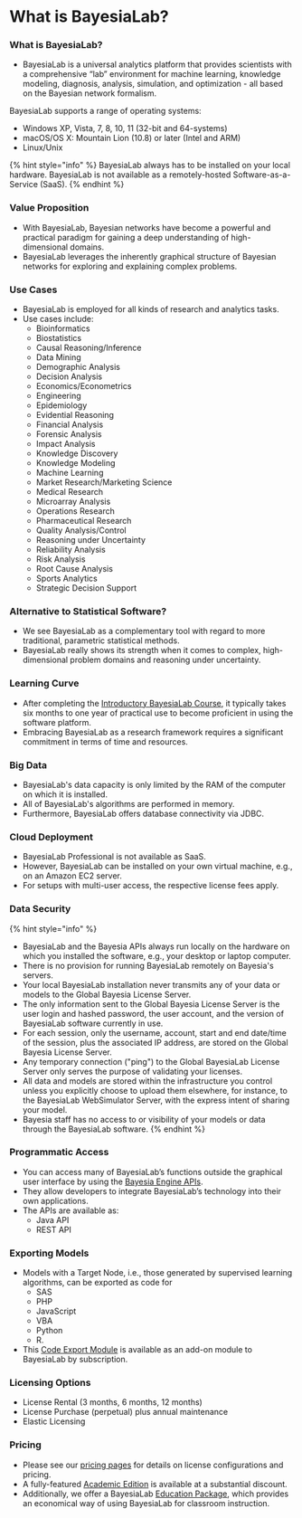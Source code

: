 # What is BayesiaLab?

### What is BayesiaLab?

* BayesiaLab is a universal analytics platform that provides scientists with a comprehensive “lab” environment for machine learning, knowledge modeling, diagnosis, analysis, simulation, and optimization - all based on the Bayesian network formalism.

BayesiaLab supports a range of operating systems:

* Windows XP, Vista, 7, 8, 10, 11 (32-bit and 64-systems)
* macOS/OS X: Mountain Lion (10.8) or later (Intel and ARM)
* Linux/Unix

{% hint style="info" %}
BayesiaLab always has to be installed on your local hardware. BayesiaLab is not available as a remotely-hosted Software-as-a-Service (SaaS).
{% endhint %}

### Value Proposition

* With BayesiaLab, Bayesian networks have become a powerful and practical paradigm for gaining a deep understanding of high-dimensional domains.
* BayesiaLab leverages the inherently graphical structure of Bayesian networks for exploring and explaining complex problems.

### Use Cases

* BayesiaLab is employed for all kinds of research and analytics tasks.
* Use cases include:
  * Bioinformatics
  * Biostatistics
  * Causal Reasoning/Inference
  * Data Mining
  * Demographic Analysis
  * Decision Analysis
  * Economics/Econometrics
  * Engineering
  * Epidemiology
  * Evidential Reasoning
  * Financial Analysis
  * Forensic Analysis
  * Impact Analysis
  * Knowledge Discovery
  * Knowledge Modeling
  * Machine Learning
  * Market Research/Marketing Science
  * Medical Research
  * Microarray Analysis
  * Operations Research
  * Pharmaceutical Research
  * Quality Analysis/Control
  * Reasoning under Uncertainty
  * Reliability Analysis
  * Risk Analysis
  * Root Cause Analysis
  * Sports Analytics
  * Strategic Decision Support

### Alternative to Statistical Software?

* We see BayesiaLab as a complementary tool with regard to more traditional, parametric statistical methods.
* BayesiaLab really shows its strength when it comes to complex, high-dimensional problem domains and reasoning under uncertainty.

### Learning Curve

* After completing the [Introductory BayesiaLab Course](../academy-courses-events-seminars-and-webinars/), it typically takes six months to one year of practical use to become proficient in using the software platform.
* Embracing BayesiaLab as a research framework requires a significant commitment in terms of time and resources.

### Big Data

* BayesiaLab's data capacity is only limited by the RAM of the computer on which it is installed.
* All of BayesiaLab's algorithms are performed in memory.
* Furthermore, BayesiaLab offers database connectivity via JDBC.

### Cloud Deployment

* BayesiaLab Professional is not available as SaaS.
* However, BayesiaLab can be installed on your own virtual machine, e.g., on an Amazon EC2 server.
* For setups with multi-user access, the respective license fees apply.

### Data Security

{% hint style="info" %}
* BayesiaLab and the Bayesia APIs always run locally on the hardware on which you installed the software, e.g., your desktop or laptop computer.
* There is no provision for running BayesiaLab remotely on Bayesia's servers.&#x20;
* Your local BayesiaLab installation never transmits any of your data or models to the Global Bayesia License Server.
* The only information sent to the Global Bayesia License Server is the user login and hashed password, the user account, and the version of BayesiaLab software currently in use.
* For each session, only the username, account, start and end date/time of the session, plus the associated IP address, are stored on the Global Bayesia License Server.
* Any temporary connection ("ping") to the Global BayesiaLab License Server only serves the purpose of validating your licenses.
* All data and models are stored within the infrastructure you control unless you explicitly choose to upload them elsewhere, for instance, to the BayesiaLab WebSimulator Server, with the express intent of sharing your model​.
* Bayesia staff has no access to or visibility of your models or data through the BayesiaLab software.&#x20;
{% endhint %}

### Programmatic Access

* You can access many of BayesiaLab’s functions outside the graphical user interface by using the [Bayesia Engine APIs](../bayesia-engine-api/).
* They allow developers to integrate BayesiaLab’s technology into their own applications.
* The APIs are available as:
  * Java API
  * REST API

### Exporting Models

* Models with a Target Node, i.e., those generated by supervised learning algorithms, can be exported as code for
  * SAS
  * PHP
  * JavaScript
  * VBA
  * Python
  * R.
* This [Code Export Module](../prices-and-licensing/bayesialab-code-export-module-pricing.md) is available as an add-on module to BayesiaLab by subscription.

### Licensing Options

* License Rental (3 months, 6 months, 12 months)
* License Purchase (perpetual) plus annual maintenance
* Elastic Licensing

### Pricing

* Please see our [pricing pages](../prices-and-licensing/) for details on license configurations and pricing.
* A fully-featured [Academic Edition](../prices-and-licensing/bayesialab-professional-licensing-options-and-pricing/bayesialab-academic-edition.md) is available at a substantial discount.
* Additionally, we offer a BayesiaLab [Education Package](../prices-and-licensing/bayesialab-professional-licensing-options-and-pricing/bayesialab-education-package.md), which provides an economical way of using BayesiaLab for classroom instruction.
